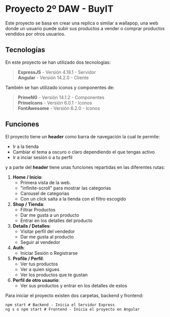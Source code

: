Proyecto 2º DAW - BuyIT
============
Este proyecto se basa en crear una replica o similar a wallapop, una web donde un usuario puede subir sus productos a vender o comprar productos vendidos por otros usuarios.

Tecnologías
-----------
En este proyecto se han utilizado dos tecnologias:
> __ExpressJS__ - Versión 4.18.1 - Servidor  
> __Angular__ - Versión 14.2.0 - Cliente  

También se han utilizado iconos y componentes de:
> __PrimeNG__ - Versión 14.1.2 - Componentes  
> __PrimeIcons__ - Versión 6.0.1 - Iconos  
> __FontAwesome__ - Versión 6.2.0 - Iconos  

Funciones
--------
El proyecto tiene un __header__ como barra de navegación la cual te permite:
- Ir a la tienda
- Cambiar el tema a oscuro o claro dependiendo el que tengas activo
- Ir a inciar sesión o a tu perfil

y a parte del __header__ tiene unas funciones repartidas en las diferentes rutas:
1. __Home / Inicio__:
    - Primera vista de la web.
    - "infinite-scroll" para mostrar las categorias
    - Carousel de categorias
    - Con un click salta a la tienda con el filtro escogido
2.  __Shop / Tienda__:
    - Filtrar Productos
    - Dar me gusta a un producto
    - Entrar en los detalles del producto
3.  __Details / Detalles__:
    - Visitar perfil del vendedor
    - Dar me gusta al producto
    - Seguir al vendedor
4.  __Auth__:
    - Iniciar Sesión o Registrarse
5.  __Profile / Perfil__: 
    - Ver tus productos
    - Ver a quien sigues
    - Ver los productos que te gustan
6.  __Perfil de otro usaurio__:
    - Ver sus productos y entrar en los detalles de estos

Para iniciar el proyecto existen dos carpetas, backend y frontend:

    npm start # Backend - Inicia el Servidor Express
    ng s o npm start # Frontend - Inicia el proyecto en Angular